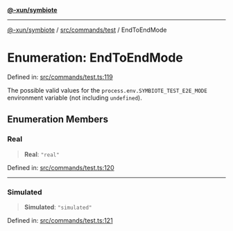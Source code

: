 [**@-xun/symbiote**](../../../../README.md)

***

[@-xun/symbiote](../../../../README.md) / [src/commands/test](../README.md) / EndToEndMode

# Enumeration: EndToEndMode

Defined in: [src/commands/test.ts:119](https://github.com/Xunnamius/symbiote/blob/9f696d86c2382405dbee8c9ec7da955f46194e6a/src/commands/test.ts#L119)

The possible valid values for the `process.env.SYMBIOTE_TEST_E2E_MODE`
environment variable (not including `undefined`).

## Enumeration Members

### Real

> **Real**: `"real"`

Defined in: [src/commands/test.ts:120](https://github.com/Xunnamius/symbiote/blob/9f696d86c2382405dbee8c9ec7da955f46194e6a/src/commands/test.ts#L120)

***

### Simulated

> **Simulated**: `"simulated"`

Defined in: [src/commands/test.ts:121](https://github.com/Xunnamius/symbiote/blob/9f696d86c2382405dbee8c9ec7da955f46194e6a/src/commands/test.ts#L121)

